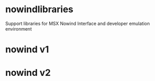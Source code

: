 # nowindlibraries
Support libraries for MSX Nowind Interface and developer emulation environment

# nowind v1

# nowind v2

